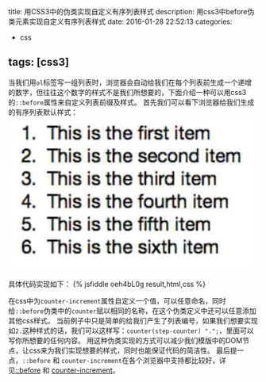 title: 用CSS3中的伪类实现自定义有序列表样式 
description: 用css3中before伪类元素实现自定义有序列表样式
date: 2016-01-28 22:52:13
categories:
- css

tags: [css3]
---
当我们用`ol`标签写一组列表时，浏览器会自动给我们在每个列表前生成一个递增的数字，但往往这个数字的样式不是我们所想要的，下面介绍一种可以用css3的`::before`属性来自定义列表前缀及样式。<!-- more -->
首先我们可以看下浏览器给我们生成的有序列表默认样式：
![](/images/ol_default.jpg)

具体代码实现如下：
{% jsfiddle oeh4bL0g result,html,css %}

在css中为`counter-increment`属性自定义一个值，可以任意命名，同时给`::before`伪类中的`counter`赋以相同的名称，在这个伪类定义中还可以任意添加其他css样式。
当前例子中只是简单的给我们产生了列表编号，如果我们想要实现如`2.`这种样式的话，我们可以这样写：`counter(step-counter) ".";`，里面可以写你所想要的任何内容。
用这种伪类实现的方式可以减少我们模版中的DOM节点，让css来为我们实现想要的样式，同时也能保证代码的简洁性。
最后提一点，`::before` 和 `counter-increment`在各个浏览器中支持都比较好，详见[::before](http://caniuse.com/#search=%3A%3Abefore) 和 [counter-increment](http://caniuse.com/#search=counter-increment)。



